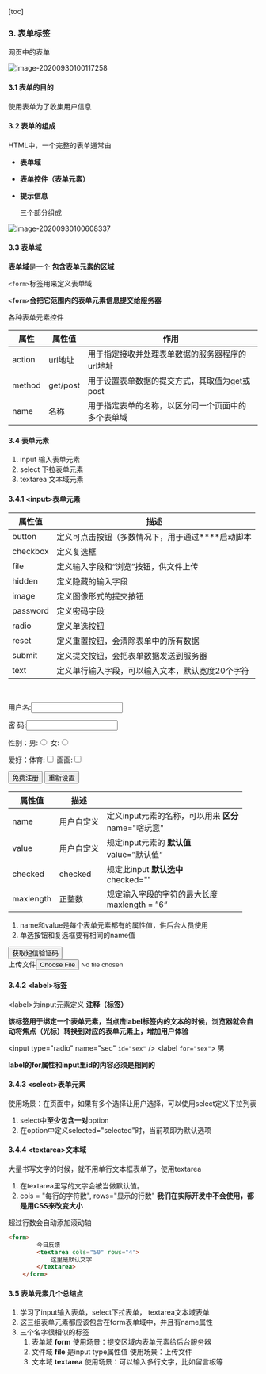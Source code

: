 [toc]

### 3. 表单标签

网页中的表单

![image-20200930100117258](C:\Users\UncleDong\AppData\Roaming\Typora\typora-user-images\image-20200930100117258.png)




#### 3.1 表单的目的

使用表单为了收集用户信息




#### 3.2 表单的组成

HTML中，一个完整的表单通常由

- **表单域**

- **表单控件（表单元素）**

- **提示信息** 

  三个部分组成

![image-20200930100608337](C:\Users\UncleDong\AppData\Roaming\Typora\typora-user-images\image-20200930100608337.png)



#### 3.3 表单域

**表单域**是一个 **包含表单元素的区域**

`<form>`标签用来定义表单域

**`<form>`会把它范围内的表单元素信息提交给服务器**

<form action="url地址” method="提交方式" name="表单域名称">
各种表单元素控件
</form>

| 属性   | 属性值   | 作用                                               |
| ------ | -------- | -------------------------------------------------- |
| action | url地址  | 用于指定接收并处理表单数据的服务器程序的url地址    |
| method | get/post | 用于设置表单数据的提交方式，其取值为get或post      |
| name   | 名称     | 用于指定表单的名称，以区分同一个页面中的多个表单域 |



#### 3.4 表单元素

1. input 输入表单元素
2. select 下拉表单元素
3. textarea 文本域元素



#### 3.4.1 \<input>表单元素

| 属性值   | 描述                                             |
| -------- | ------------------------------------------------ |
| button   | 定义可点击按钮（多数情况下，用于通过****启动脚本 |
| checkbox | 定义复选框                                       |
| file     | 定义输入字段和“浏览”按钮，供文件上传             |
| hidden   | 定义隐藏的输入字段                               |
| image    | 定义图像形式的提交按钮                           |
| password | 定义密码字段                                     |
| radio    | 定义单选按钮                                     |
| reset    | 定义重置按钮，会清除表单中的所有数据             |
| submit   | 定义提交按钮，会把表单数据发送到服务器           |
| text     | 定义单行输入字段，可以输入文本，默认宽度20个字符 |



<form  action="xxx.html" method="get">  <br >

 <!--  text  用户可以输入任何文字 -->
用户名:<input type="text" name="username">  <br >

 <!--  password  隐藏密码 -->
密 码:<input type="password" name="pwd">  <br >
    
 <!--  radio  圆圈单选  -->

 <!--  name相同的时候，就只会选择一个  -->

性别：男:<input type="radio" name="sex"> 女:<input type="radio" name="sex">  <br >
    
 <!--  checkbox  方框复选  -->
爱好：体育:<input type="checkbox"> 画画:<input type="checkbox">  <br >



<!--  submit 提交按钮 使用value改变按钮上的文字  -->
<input type="submit" value="免费注册">



<!--  reset 清空form（表单）里的所有输入，恢复到默认值  -->
<input type="reset" value="重新设置">


| 属性值    | 描述       |                                                           |
| --------- | ---------- | --------------------------------------------------------- |
| name      | 用户自定义 | 定义input元素的名称，可以用来 **区分**<br />name="啥玩意" |
| value     | 用户自定义 | 规定input元素的 **默认值**<br />value=”默认值“            |
| checked   | checked    | 规定此input **默认选中** <br />checked=""                 |
| maxlength | 正整数     | 规定输入字段的字符的最大长度<br />maxlength = ”6“         |

1. name和value是每个表单元素都有的属性值，供后台人员使用
2. 单选按钮和复选框要有相同的name值





<form>
    <!-- 主要结合JavaScript使用 -->
    <input type="button" value="获取短信验证码"><br />
    上传文件<input type="file">
</form>



#### 3.4.2 \<label>标签

\<label>为input元素定义 **注释（标签）**

**该标签用于绑定一个表单元素，当点击label标签内的文本的时候，浏览器就会自动将焦点（光标）转换到对应的表单元素上，增加用户体验**



<input type="radio" name="sec" `id="sex"` /> <label `for="sex"`> 男 </label>

**label的for属性和input里id的内容必须是相同的**



#### 3.4.3 \<select>表单元素

使用场景：在页面中，如果有多个选择让用户选择，可以使用select定义下拉列表



1. select中**至少包含一对**option
2. 在option中定义selected="selected"时，当前项即为默认选项



#### 3.4.4 \<textarea>文本域

大量书写文字的时候，就不用单行文本框表单了，使用textarea

1. 在textarea里写的文字会被当做默认值。
2. cols = "每行的字符数", rows="显示的行数" **我们在实际开发中不会使用，都是用CSS来改变大小**

超过行数会自动添加滚动轴

```html
<form>
        今日反馈
        <textarea cols="50" rows="4">
            这里是默认文字
        </textarea>
    </form>
```



#### 3.5 表单元素几个总结点

1. 学习了input输入表单，select下拉表单， textarea文本域表单
2. 这三组表单元素都应该包含在form表单域中，并且有name属性
3. 三个名字很相似的标签
   1. 表单域 **form** 使用场景：提交区域内表单元素给后台服务器
   2. 文件域 **file** 是input type属性值 使用场景：上传文件
   3. 文本域 **textarea** 使用场景：可以输入多行文字，比如留言板等